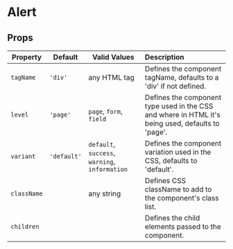 # Alert

## Props

Property | Default | Valid Values | Description
--- | --- | --- |:---
`tagName` |  `'div'` | any HTML tag | Defines the component tagName, defaults to a 'div' if not defined.  
`level` | `'page'` | `page`, `form`, `field` | Defines the component type used in the CSS and where in HTML it's being used, defaults to 'page'.
`variant` | `'default'` | `default`, `success`, `warning`, `information` | Defines the component variation used in the CSS, defaults to 'default'. 
`className` | &nbsp; | any string | Defines CSS className to add to the component's class list.
`children` | &nbsp; |  &nbsp; | Defines the child elements passed to the component.

